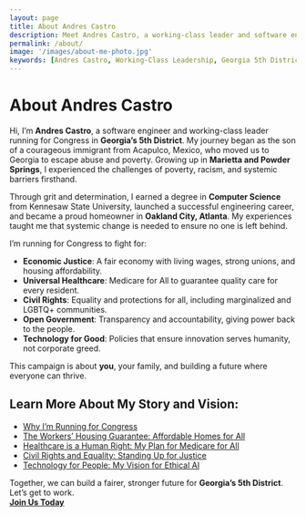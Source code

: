 ```yaml
---
layout: page
title: About Andres Castro
description: Meet Andres Castro, a working-class leader and software engineer running for Congress in Georgia’s 5th District to fight for families, equality, and bold, people-powered solutions.
permalink: /about/
image: '/images/about-me-photo.jpg'
keywords: [Andres Castro, Working-Class Leadership, Georgia 5th District, Inclusive Society, Economic Justice, Technology for Good, Affordable Housing, Universal Healthcare]
---
```


# About Andres Castro

Hi, I’m **Andres Castro**, a software engineer and working-class leader running for Congress in **Georgia’s 5th District**. My journey began as the son of a courageous immigrant from Acapulco, Mexico, who moved us to Georgia to escape abuse and poverty. Growing up in **Marietta and Powder Springs**, I experienced the challenges of poverty, racism, and systemic barriers firsthand.

Through grit and determination, I earned a degree in **Computer Science** from Kennesaw State University, launched a successful engineering career, and became a proud homeowner in **Oakland City, Atlanta**. My experiences taught me that systemic change is needed to ensure no one is left behind.

I’m running for Congress to fight for:  
- **Economic Justice**: A fair economy with living wages, strong unions, and housing affordability.  
- **Universal Healthcare**: Medicare for All to guarantee quality care for every resident.  
- **Civil Rights**: Equality and protections for all, including marginalized and LGBTQ+ communities.  
- **Open Government**: Transparency and accountability, giving power back to the people.  
- **Technology for Good**: Policies that ensure innovation serves humanity, not corporate greed.  

This campaign is about **you**, your family, and building a future where everyone can thrive.

## Learn More About My Story and Vision:
- [Why I’m Running for Congress](/blog/leadership-grounded-in-experience-why-im-running-for-congress-district05-unions-voterrights-grassroots-progressive-workingclass-atlanta-politics-castro-gapol/)
- [The Workers’ Housing Guarantee: Affordable Homes for All](/project/housing-community/)
- [Healthcare is a Human Right: My Plan for Medicare for All](/project/healthcare/)
- [Civil Rights and Equality: Standing Up for Justice](/project/civil-rights-equality)
- [Technology for People: My Vision for Ethical AI](/project/ai/)

Together, we can build a fairer, stronger future for **Georgia’s 5th District**.  
Let’s get to work.  
**[Join Us Today](https://actionnetwork.org/forms/subscribe-form)**  
